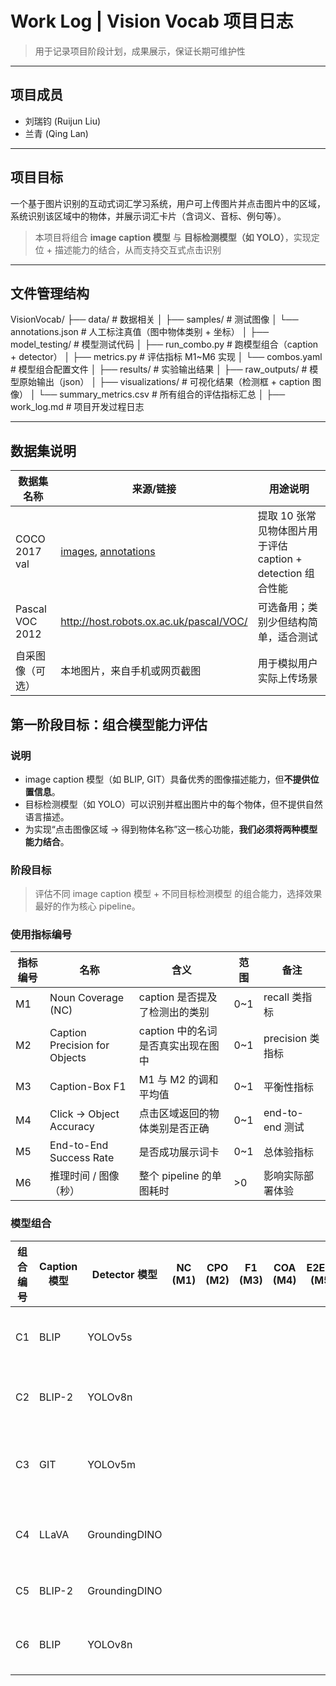 # Work Log | Vision Vocab 项目日志
> 用于记录项目阶段计划，成果展示，保证长期可维护性

---

## 项目成员
- 刘瑞钧 (Ruijun Liu)
- 兰青 (Qing Lan)

---

## 项目目标
一个基于图片识别的互动式词汇学习系统，用户可上传图片并点击图片中的区域，系统识别该区域中的物体，并展示词汇卡片（含词义、音标、例句等）。
> 本项目将组合 **image caption 模型** 与 **目标检测模型（如 YOLO）**，实现定位 + 描述能力的结合，从而支持交互式点击识别

---

## 文件管理结构
VisionVocab/
├── data/                                # 数据相关
│   ├── samples/                         # 测试图像
│   └── annotations.json                 # 人工标注真值（图中物体类别 + 坐标）
│
├── model_testing/                       # 模型测试代码
│   ├── run_combo.py                     # 跑模型组合（caption + detector）
│   ├── metrics.py                       # 评估指标 M1~M6 实现
│   └── combos.yaml                      # 模型组合配置文件
│
├── results/                             # 实验输出结果
│   ├── raw_outputs/                     # 模型原始输出（json）
│   ├── visualizations/                  # 可视化结果（检测框 + caption 图像）
│   └── summary_metrics.csv              # 所有组合的评估指标汇总
│
├── work_log.md                          # 项目开发过程日志


---

## 数据集说明
| 数据集名称     | 来源/链接 | 用途说明 |
|----------------|-----------|----------|
| COCO 2017 val  | [images](http://images.cocodataset.org/zips/val2017.zip), [annotations](http://images.cocodataset.org/annotations/annotations_trainval2017.zip) | 提取 10 张常见物体图片用于评估 caption + detection 组合性能 |
| Pascal VOC 2012 | http://host.robots.ox.ac.uk/pascal/VOC/ | 可选备用；类别少但结构简单，适合测试 |
| 自采图像（可选）| 本地图片，来自手机或网页截图 | 用于模拟用户实际上传场景 |

## 第一阶段目标：组合模型能力评估

### 说明
- image caption 模型（如 BLIP, GIT）具备优秀的图像描述能力，但**不提供位置信息**。
- 目标检测模型（如 YOLO）可以识别并框出图片中的每个物体，但不提供自然语言描述。
- 为实现“点击图像区域 → 得到物体名称”这一核心功能，**我们必须将两种模型能力结合**。

### 阶段目标
> 评估不同 image caption 模型 + 不同目标检测模型 的组合能力，选择效果最好的作为核心 pipeline。

### 使用指标编号
| 指标编号 | 名称                          | 含义                                 | 范围 | 备注             |
|----------|-------------------------------|--------------------------------------|------|------------------|
| M1       | Noun Coverage (NC)            | caption 是否提及了检测出的类别       | 0~1  | recall 类指标    |
| M2       | Caption Precision for Objects | caption 中的名词是否真实出现在图中   | 0~1  | precision 类指标 |
| M3       | Caption-Box F1                | M1 与 M2 的调和平均值                | 0~1  | 平衡性指标       |
| M4       | Click → Object Accuracy       | 点击区域返回的物体类别是否正确       | 0~1  | end-to-end 测试 |
| M5       | End-to-End Success Rate       | 是否成功展示词卡                     | 0~1  | 总体验指标       |
| M6       | 推理时间 / 图像（秒）         | 整个 pipeline 的单图耗时             | >0   | 影响实际部署体验 |


### 模型组合
| 组合编号 | Caption 模型 | Detector 模型 | NC (M1) | CPO (M2) | F1 (M3) | COA (M4) | E2ESR (M5) | 推理时间 (M6) | 模型备注                       |
|----------|---------------|----------------|---------|----------|---------|----------|------------|----------------|-------------------------------|
| C1       | BLIP          | YOLOv5s         |         |          |         |          |            |                | baseline 组合，轻量、推理快   |
| C2       | BLIP-2        | YOLOv8n         |         |          |         |          |            |                | 更强 caption + 最新 YOLO     |
| C3       | GIT           | YOLOv5m         |         |          |         |          |            |                | 微软模型，caption 连贯性强    |
| C4       | LLaVA         | GroundingDINO   |         |          |         |          |            |                | 多模态 + 高级检测模型（重）    |
| C5       | BLIP-2        | GroundingDINO   |         |          |         |          |            |                | 精准描述 + 定位               |
| C6       | BLIP          | YOLOv8n         |         |          |         |          |            |                | 轻量 caption + 精准 detector  |


